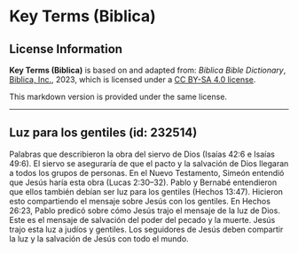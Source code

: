 # Key Terms (Biblica)

## License Information

**Key Terms (Biblica)** is based on and adapted from: _Biblica Bible Dictionary_, [Biblica, Inc.](https://www.biblica.com/), 2023, which is licensed under a [CC BY-SA 4.0 license](https://creativecommons.org/licenses/by-sa/4.0/legalcode.en).

This markdown version is provided under the same license.



--------------------------------

## Luz para los gentiles (id: 232514)

Palabras que describieron la obra del siervo de Dios (Isaías 42:6 e Isaías 49:6\). El siervo se aseguraría de que el pacto y la salvación de Dios llegaran a todos los grupos de personas. En el Nuevo Testamento, Simeón entendió que Jesús haría esta obra (Lucas 2:30–32\). Pablo y Bernabé entendieron que ellos también debían ser luz para los gentiles (Hechos 13:47\). Hicieron esto compartiendo el mensaje sobre Jesús con los gentiles. En Hechos 26:23, Pablo predicó sobre cómo Jesús trajo el mensaje de la luz de Dios. Este es el mensaje de salvación del poder del pecado y la muerte. Jesús trajo esta luz a judíos y gentiles. Los seguidores de Jesús deben compartir la luz y la salvación de Jesús con todo el mundo.


